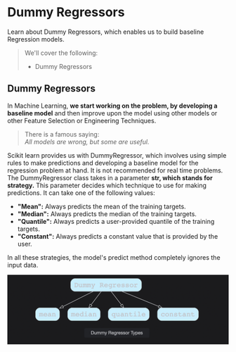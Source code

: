 # Dummy Regressors

Learn about Dummy Regressors, which enables us to build baseline Regression models.

> We'll cover the following:
>
> - Dummy Regressors

## Dummy Regressors

In Machine Learning, **we start working on the problem, by developing a baseline model** and then improve upon the model using other models or other Feature Selection or Engineering Techniques.

> There is a famous saying:  
>  _All models are wrong, but some are useful._

Scikit learn provides us with DummyRegressor, which involves using simple rules to make predictions and developing a baseline model for the regression problem at hand. It is not recommended for real time problems.  
 The DummyRegressor class takes in a parameter **str, which stands for strategy.** This parameter decides which technique to use for making predictions. It can take one of the following values:

- **"Mean":** Always predicts the mean of the training targets.
- **"Median":** Always predicts the median of the training targets.
- **"Quantile":** Always predicts a user-provided quantile of the training targets.
- **"Constant":** Always predicts a constant value that is provided by the user.

In all these strategies, the model's predict method completely ignores the input data.

![dummy regressor types](./images/19-1-dummy-regressor-types.png)
